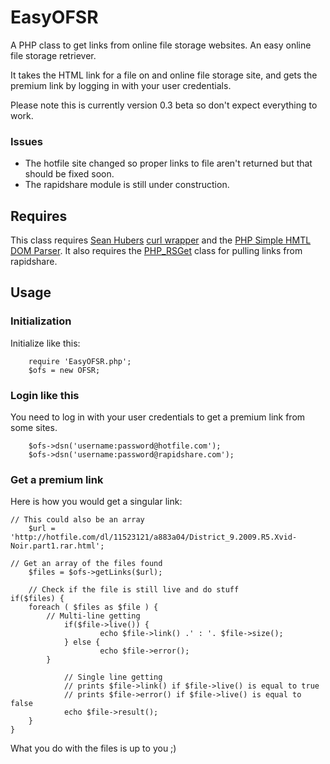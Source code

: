 # EasyOFSR

A PHP class to get links from online file storage websites. An easy online file storage retriever.

It takes the HTML link for a file on and online file storage site, and gets the premium link by logging in with your user credentials.

Please note this is currently version 0.3 beta so don't expect everything to work.

### Issues
* The hotfile site changed so proper links to file aren't returned but that should be fixed soon.
* The rapidshare module is still under construction.

## Requires

This class requires [Sean Hubers](http://github.com/shuber/) [curl wrapper](http://github.com/shuber/curl) and the [PHP Simple HMTL DOM Parser](http://simplehtmldom.sourceforge.net/index.htm).  It also requires the [PHP_RSGet](http://github.com/hamstar/PHP_RSGet) class for pulling links from rapidshare.

## Usage

### Initialization

Initialize like this:

        require 'EasyOFSR.php';
        $ofs = new OFSR;

### Login like this

You need to log in with your user credentials to get a premium link from some sites.

        $ofs->dsn('username:password@hotfile.com');
        $ofs->dsn('username:password@rapidshare.com');

### Get a premium link

Here is how you would get a singular link:

	// This could also be an array
        $url = 'http://hotfile.com/dl/11523121/a883a04/District_9.2009.R5.Xvid-Noir.part1.rar.html';

	// Get an array of the files found
        $files = $ofs->getLinks($url);

        // Check if the file is still live and do stuff
	if($files) {
		foreach ( $files as $file ) {
			// Multi-line getting
		        if($file->live()) {
                		echo $file->link() .' : '. $file->size();
		        } else {
                		echo $file->error();
			}

	        	// Single line getting
		        // prints $file->link() if $file->live() is equal to true
        		// prints $file->error() if $file->live() is equal to false
		        echo $file->result();
		}
	}

What you do with the files is up to you ;)

